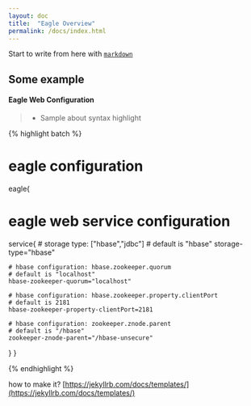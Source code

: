 ```yaml
---
layout: doc
title:  "Eagle Overview" 
permalink: /docs/index.html
---
```


Start to write from here with [`markdown`](http://daringfireball.net/projects/markdown/)

## Some example


#### Eagle Web Configuration


>- Sample about syntax highlight 

{% highlight batch %}
# eagle configuration
eagle{
  # eagle web service configuration
  service{
    # storage type: ["hbase","jdbc"]
    # default is "hbase"
    storage-type="hbase"

    # hbase configuration: hbase.zookeeper.quorum
    # default is "localhost"
    hbase-zookeeper-quorum="localhost"

    # hbase configuration: hbase.zookeeper.property.clientPort
    # default is 2181
    hbase-zookeeper-property-clientPort=2181

    # hbase configuration: zookeeper.znode.parent
    # default is "/hbase"
    zookeeper-znode-parent="/hbase-unsecure"
  }
}

{% endhighlight %}

how to make it?
[https://jekyllrb.com/docs/templates/](https://jekyllrb.com/docs/templates/)